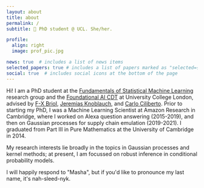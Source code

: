 ```yaml
---
layout: about
title: about
permalink: /
subtitle: 📍 PhD student @ UCL. She/her.

profile:
  align: right
  image: prof_pic.jpg

news: true  # includes a list of news items
selected_papers: true # includes a list of papers marked as "selected={true}"
social: true  # includes social icons at the bottom of the page
---
```


Hi! I am a PhD student at the [Fundamentals of Statistical Machine Learning](https://fsml-ucl.github.io/) research group and the [Foundational AI CDT](http://www.ucl.ac.uk/ai-centre/) at University College London, advised by [F-X Briol](http://fxbriol.github.io/), [Jeremias Knoblauch](https://jeremiasknoblauch.github.io/), and [Carlo Ciliberto](http://cciliber.github.io/). Prior to starting my PhD, I was a Machine Learning Scientist at Amazon Research in Cambridge, where I worked on Alexa question answering (2015-2019), and then on Gaussian processes for supply chain emulation (2019-2021). I graduated from Part III in Pure Mathematics at the University of Cambridge in 2014.

My research interests lie broadly in the topics in Gaussian processes and kernel methods; at present, I am focussed on robust inference in conditional probability models.

I will happily respond to "Masha", but if you'd like to pronounce my last name, it's nah-sleed-nyk.
